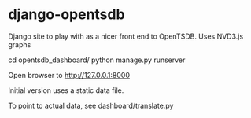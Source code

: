 django-opentsdb
===============

Django site to play with as a nicer front end to OpenTSDB. Uses NVD3.js graphs

 cd opentsdb_dashboard/
 python manage.py runserver

Open browser to http://127.0.0.1:8000

Initial version uses a static data file.

To point to actual data, see dashboard/translate.py